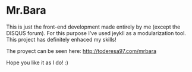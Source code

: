 # Mr.Bara

This is just the front-end development made entirely by me (except the DISQUS forum). For this purpose I've used jeykll as a modularization tool. This project has definitely enhaced my skills!

The proyect can be seen here: http://toderesa97.com/mrbara

Hope you like it as I do! :)
